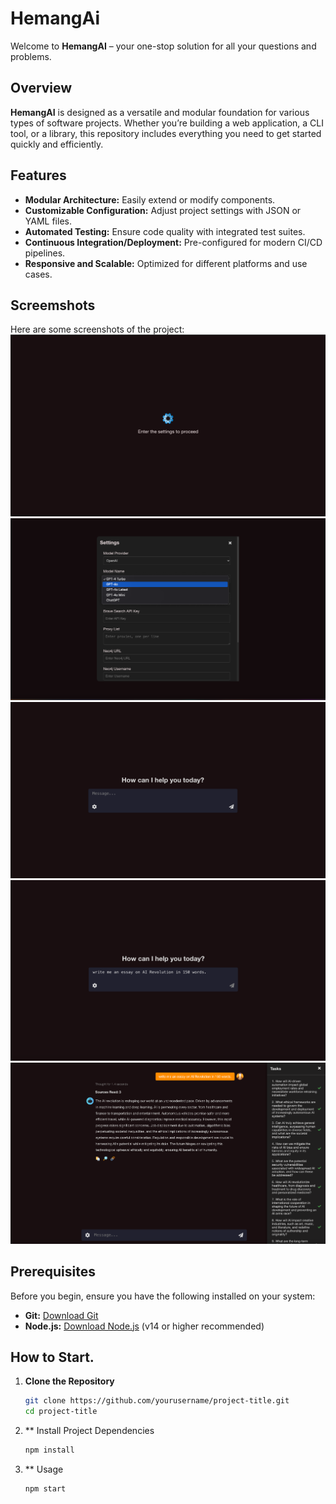 # HemangAi

Welcome to **HemangAI** – your one-stop solution for all your questions and problems.


## Overview

**HemangAI** is designed as a versatile and modular foundation for various types of software projects. Whether you’re building a web application, a CLI tool, or a library, this repository includes everything you need to get started quickly and efficiently.

## Features

- **Modular Architecture:** Easily extend or modify components.
- **Customizable Configuration:** Adjust project settings with JSON or YAML files.
- **Automated Testing:** Ensure code quality with integrated test suites.
- **Continuous Integration/Deployment:** Pre-configured for modern CI/CD pipelines.
- **Responsive and Scalable:** Optimized for different platforms and use cases.

## Screemshots
Here are some screenshots of the project:
![Home Page](public/Screenshots/1.png)
![Settings Page](public/Screenshots/2.png)
![AI Page 1](public/Screenshots/3.png)
![AI Page 2](public/Screenshots/4.png)
![Answer Page](public/Screenshots/5.png)

## Prerequisites

Before you begin, ensure you have the following installed on your system:

- **Git:** [Download Git](https://git-scm.com/)
- **Node.js:** [Download Node.js](https://nodejs.org/) (v14 or higher recommended)

## How to Start.

1. **Clone the Repository**

   ```bash
   git clone https://github.com/yourusername/project-title.git
   cd project-title
   ```
2. ** Install Project Dependencies
   ```bash
   npm install
   ```
3. ** Usage
   ```bash
   npm start
   ```
